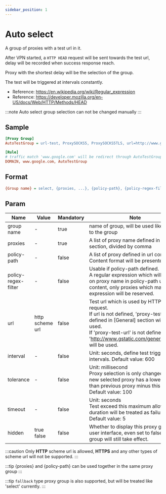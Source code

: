 ```yaml
---
sidebar_position: 1
---
```


# Auto select

A group of proxies with a test url in it.

After VPN started, a `HTTP HEAD` request will be sent towards the test url, delay will be recorded when success response reach.

Proxy with the shortest delay will be the selection of the group.

The test will be triggered at intervals constantly.

- Reference: https://en.wikipedia.org/wiki/Regular_expression
- Reference: https://developer.mozilla.org/en-US/docs/Web/HTTP/Methods/HEAD

:::note
Auto select group selection can not be changed manually
:::

## Sample

```ini
[Proxy Group]
AutoTestGroup = url-test, ProxySOCKS5, ProxySOCKS5TLS, url=http://www.gstatic.com/generate_204, interval=600, tolerance=100, timeout=5, hidden=true

[Rule]
# traffic match 'www.google.com' will be redirect through AutoTestGroup's selected proxy
DOMAIN, www.google.com, AutoTestGroup
```

## Format

```ini
{Group name} = select, {proxies, ...}, {policy-path}, {policy-regex-filter}, {url}, {interval}, {tolerance}, {timeout}, {hidden}
```

## Param

| Name                | Value           | Mandatory | Note                                                                                                                                                                                                                                   |
|---------------------|-----------------|-----------|----------------------------------------------------------------------------------------------------------------------------------------------------------------------------------------------------------------------------------------|
| group name          | -               | true      | name of group, will be used like a key to the group                                                                                                                                                                                    |
| proxies             | -               | true      | A list of proxy name defined in [Proxy] section, divided by comma                                                                                                                                                                      |
| policy-path         | -               | false     | A list of proxy defined in url content<br/>Content format will be presented below                                                                                                                                                      |
| policy-regex-filter | -               | false     | Usable if policy-path defined.<br/>A regular expression which will apply on proxy name in policy-path url content, only proxies which match expression will be reserved.                                                               |
| url                 | http scheme url | false     | Test url which is used by HTTP HEAD request.<br/>If url is not defined, 'proxy-test-url' defined in [General] section will be used.<br/>If 'proxy-test-url' is not defined either, 'http://www.gstatic.com/generate_204' will be used. |
| interval            | -               | false     | Unit: seconds, define test trigger intervals. Default value: 600                                                                                                                                                                       |
| tolerance           | -               | false     | Unit: millisecond<br/>Proxy selection is only changed when new selected proxy has a lower delay than previous proxy minus this value.<br/>Default value: 100                                                                           |
| timeout             | -               | false     | Unit: seconds<br/>Test exceed this maximum allowed duration will be treated as failure.<br/>Default value: 5                                                                                                                           |
| hidden              | true<br/>false  | false     | Whether to display this proxy group in user interface, even set to false, this group will still take effect.                                                                                                                           |

:::caution
Only **HTTP** scheme url is allowed, **HTTPS** and any other types of scheme url will not be supported.
:::

:::tip
{proxies} and {policy-path} can be used together in the same proxy group
:::

:::tip
`fallback` type proxy group is also supported, but will be treated like 'select' currently.
:::